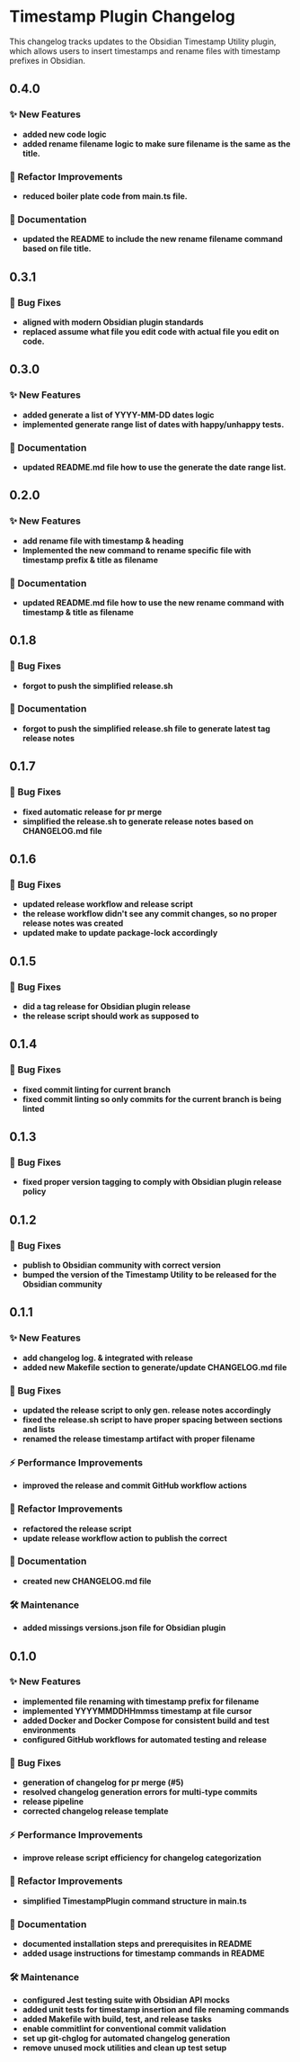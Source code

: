 # Timestamp Plugin Changelog

This changelog tracks updates to the Obsidian Timestamp Utility plugin, which allows users to insert timestamps and rename files with timestamp prefixes in Obsidian.

## 0.4.0

### ✨ New Features

- **added new code logic**
- **added rename filename logic to make sure filename is the same as the title.**

### 🔧 Refactor Improvements

- **reduced boiler plate code from main.ts file.**

### 📝 Documentation

- **updated the README to include the new rename filename command based on file title.**

## 0.3.1

### 🐞 Bug Fixes

- **aligned with modern Obsidian plugin standards**
- **replaced assume what file you edit code with actual file you edit on code.**

## 0.3.0

### ✨ New Features

- **added generate a list of YYYY-MM-DD dates logic**
- **implemented generate range list of dates with happy/unhappy tests.**

### 📝 Documentation

- **updated README.md file how to use the generate the date range list.**

## 0.2.0

### ✨ New Features

- **add rename file with timestamp & heading**
- **Implemented the new command to rename specific file with timestamp prefix & title as filename**

### 📝 Documentation

- **updated README.md file how to use the new rename command with timestamp & title as filename**

## 0.1.8

### 🐞 Bug Fixes

- **forgot to push the simplified release.sh**

### 📝 Documentation

- **forgot to push the simplified release.sh file to generate latest tag release notes**

## 0.1.7

### 🐞 Bug Fixes

- **fixed automatic release for pr merge**
- **simplified the release.sh to generate release notes based on CHANGELOG.md file**

## 0.1.6

### 🐞 Bug Fixes

- **updated release workflow and release script**
- **the release workflow didn't see any commit changes, so no proper release notes was created**
- **updated make to update package-lock accordingly**

## 0.1.5

### 🐞 Bug Fixes

- **did a tag release for Obsidian plugin release**
- **the release script should work as supposed to**

## 0.1.4

### 🐞 Bug Fixes

- **fixed commit linting for current branch**
- **fixed commit linting so only commits for the current branch is being linted**

## 0.1.3

### 🐞 Bug Fixes

- **fixed proper version tagging to comply with Obsidian plugin release policy**

## 0.1.2

### 🐞 Bug Fixes

- **publish to Obsidian community with correct version**
- **bumped the version of the Timestamp Utility to be released for the Obsidian community**

## 0.1.1

### ✨ New Features

- **add changelog log. & integrated with release**
- **added new Makefile section to generate/update CHANGELOG.md file**

### 🐞 Bug Fixes

- **updated the release script to only gen. release notes accordingly**
- **fixed the release.sh script to have proper spacing between sections and lists**
- **renamed the release timestamp artifact with proper filename**

### ⚡ Performance Improvements

- **improved the release and commit GitHub workflow actions**

### 🔧 Refactor Improvements

- **refactored the release script**
- **update release workflow action to publish the correct**

### 📝 Documentation

- **created new CHANGELOG.md file**

### 🛠️ Maintenance

- **added missings versions.json file for Obsidian plugin**

## 0.1.0

### ✨ New Features

- **implemented file renaming with timestamp prefix for filename**
- **implemented YYYYMMDDHHmmss timestamp at file cursor**
- **added Docker and Docker Compose for consistent build and test environments**
- **configured GitHub workflows for automated testing and release**

### 🐞 Bug Fixes

- **generation of changelog for pr merge (#5)**
- **resolved changelog generation errors for multi-type commits**
- **release pipeline**
- **corrected changelog release template**

### ⚡ Performance Improvements

- **improve release script efficiency for changelog categorization**

### 🔧 Refactor Improvements

- **simplified TimestampPlugin command structure in main.ts**

### 📝 Documentation

- **documented installation steps and prerequisites in README**
- **added usage instructions for timestamp commands in README**

### 🛠️ Maintenance

- **configured Jest testing suite with Obsidian API mocks**
- **added unit tests for timestamp insertion and file renaming commands**
- **added Makefile with build, test, and release tasks**
- **enable commitlint for conventional commit validation**
- **set up git-chglog for automated changelog generation**
- **remove unused mock utilities and clean up test setup**
